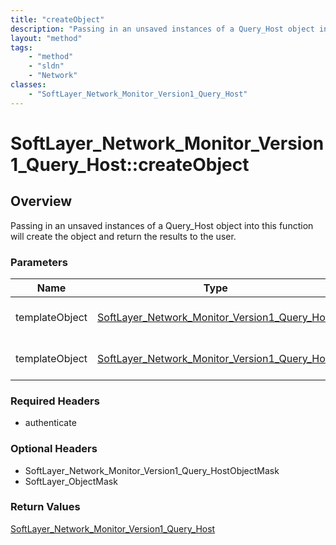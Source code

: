 ```yaml
---
title: "createObject"
description: "Passing in an unsaved instances of a Query_Host object into this function will create the object and return the results... "
layout: "method"
tags:
    - "method"
    - "sldn"
    - "Network"
classes:
    - "SoftLayer_Network_Monitor_Version1_Query_Host"
---
```

# SoftLayer_Network_Monitor_Version1_Query_Host::createObject
## Overview 
Passing in an unsaved instances of a Query_Host object into this function will create the object and return the results to the user. 

### Parameters 
|Name | Type | Description |
| --- | --- | --- |
|templateObject| <a href='/reference/datatypes/SoftLayer_Network_Monitor_Version1_Query_Host'>SoftLayer_Network_Monitor_Version1_Query_Host </a>| The SoftLayer_Network_Monitor_Version1_Query_Host object that you wish to create.|
|templateObject| <a href='/reference/datatypes/SoftLayer_Network_Monitor_Version1_Query_Host'>SoftLayer_Network_Monitor_Version1_Query_Host </a>| The SoftLayer_Network_Monitor_Version1_Query_Host object that you wish to create.|


### Required Headers
* authenticate

### Optional Headers
* SoftLayer_Network_Monitor_Version1_Query_HostObjectMask
* SoftLayer_ObjectMask

### Return Values
<a href='/reference/datatypes/SoftLayer_Network_Monitor_Version1_Query_Host'>SoftLayer_Network_Monitor_Version1_Query_Host </a>
